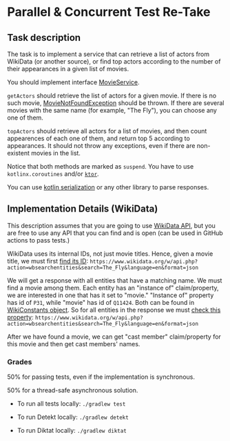# Parallel & Concurrent Test Re-Take

## Task description

The task is to implement a service that can retrieve a list of actors from WikiData (or another source),
or find top actors according to the number of their appearances in a given list of movies.

You should implement interface [MovieService](./src/main/kotlin/org/jetbrains/edu/kotlin/MovieService.kt).

`getActors` should retrieve the list of actors for a given movie.
If there is no such movie,
[MovieNotFoundException](./src/main/kotlin/org/jetbrains/edu/kotlin/MovieNotFoundException.kt) should be thrown.
If there are several movies with the same name (for example, "The Fly"), you can choose any one of them.

`topActors` should retrieve all actors for a list of movies, and then count appearences of each one of them, and return
top 5 according to appearances.
It should not throw any exceptions, even if there are non-existent movies in the list.

Notice that both methods are marked as `suspend`.
You have to use `kotlinx.coroutines` and/or [`ktor`](https://ktor.io/).

You can use [kotlin serialization](https://github.com/Kotlin/kotlinx.serialization) or any other library to parse
responses.

## Implementation Details (WikiData)

This description assumes that you are going to use [WikiData API](https://www.wikidata.org/w/api.php),
but you are free to use any API that you can find and is open (can be used in GitHub actions to pass tests.)

WikiData uses its internal IDs, not just movie titles. Hence, given a movie title, we must
first [find its ID](https://www.wikidata.org/w/api.php?action=help&modules=wbsearchentities):
`https://www.wikidata.org/w/api.php?action=wbsearchentities&search=The_Fly&language=en&format=json`

We will get a response with all entities that have a matching name. We must find a movie among them.
Each entity has an "instance of" claim/property, we are interested in one that has it set to "movie."
"Instance of" property has id of `P31`, while "movie" has id of `Q11424`.
Both can be found in [WikiConstants object](./src/main/kotlin/org/jetbrains/edu/kotlin/WikiConstants.kt).
So for all entities in the response we must
[check this property](https://www.wikidata.org/w/api.php?action=help&modules=wbgetclaims):
`https://www.wikidata.org/w/api.php?action=wbsearchentities&search=The_Fly&language=en&format=json`

After we have found a movie, we can get "cast member" claim/property for this movie and then get cast members' names.

### Grades

50% for passing tests, even if the implementation is synchronous.

50% for a thread-safe asynchronous solution.

* To run all tests locally: `./gradlew test`

* To run Detekt locally: `./gradlew detekt`

* To run Diktat locally: `./gradlew diktat`
